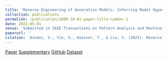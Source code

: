 ```yaml
---
title: "Reverse Engineering of Generative Models: Inferring Model Hyperparameters from Generated Images"
collection: publications
permalink: /publication/2009-10-01-paper-title-number-1
date: 2022-05-01
venue: 'Submitted in IEEE Transactions on Pattern Analysis and Machine Intelligence'
paperurl: ''
citation: 'Asnani, V., Yin, X., Hassner, T., & Liu, X. (2021). Reverse engineering of generative models: Inferring model hyperparameters from generated images. arXiv preprint arXiv:2106.07873.'
---
```


[Paper](http://vishal3477.github.io/files/1.pdf)
[Supplementary](http://vishal3477.github.io/files/1_supp.pdf)
[GitHub](https://github.com/vishal3477/Reverse_Engineering_GMs)
[Dataset](https://drive.google.com/drive/folders/1ZKQ3t7_Hip9DO6uwljZL4rYAn5viSRhu)

